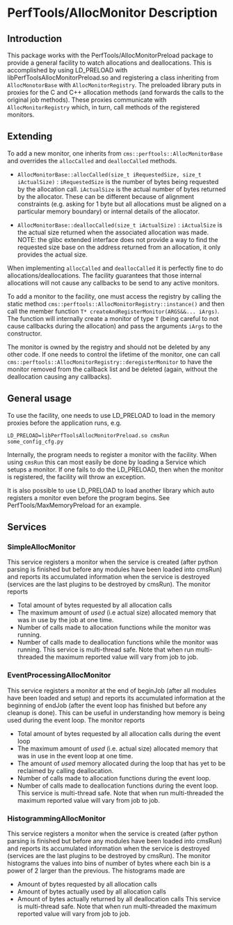 # PerfTools/AllocMonitor Description

## Introduction

This package works with the PerfTools/AllocMonitorPreload package to provide a general facility to watch allocations and deallocations.
This is accomplished by using LD_PRELOAD with libPerfToolsAllocMonitorPreload.so and registering a class inheriting from `AllocMonotorBase`
with `AllocMonitorRegistry`. The preloaded library puts in proxies for the C and C++ allocation methods (and forwards the calls to the
original job methods). These proxies communicate with `AllocMonitorRegistry` which, in turn, call methods of the registered monitors.

## Extending

To add a new monitor, one inherits from `cms::perftools::AllocMonitorBase` and overrides the `allocCalled` and
`deallocCalled` methods.

- `AllocMonitorBase::allocCalled(size_t iRequestedSize, size_t iActualSize)` : `iRequestedSize` is the number of bytes being requested by the allocation call. `iActualSize` is the actual number of bytes returned by the allocator. These can be different because of alignment constraints (e.g. asking for 1 byte but all allocations must be aligned on a particular memory boundary) or internal details of the allocator.

- `AllocMonitorBase::deallocCalled(size_t iActualSize)` : `iActualSize` is the actual size returned when the associated allocation was made. NOTE: the glibc extended interface does not provide a way to find the requested size base on the address returned from an allocation, it only provides the actual size.

When implementing `allocCalled` and `deallocCalled` it is perfectly fine to do allocations/deallocations. The facility
guarantees that those internal allocations will not cause any callbacks to be send to any active monitors.


To add a monitor to the facility, one must access the registry by calling the static method
`cms::perftools::AllocMonitorRegistry::instance()` and then call the member function
`T* createAndRegisterMonitor(ARGS&&... iArgs)`. The function will internally create a monitor of type `T` (being careful
to not cause callbacks during the allocation) and pass the arguments `iArgs` to the constructor.

The monitor is owned by the registry and should not be deleted by any other code. If one needs to control the lifetime
of the monitor, one can call `cms::perftools::AllocMonitorRegistry::deregisterMonitor` to have the monitor removed from
the callback list and be deleted (again, without the deallocation causing any callbacks).

## General usage

To use the facility, one needs to use LD_PRELOAD to load in the memory proxies before the application runs, e.g.
```
LD_PRELOAD=libPerfToolsAllocMonitorPreload.so cmsRun some_config_cfg.py
```

Internally, the program needs to register a monitor with the facility. When using `cmsRun` this can most easily be done
by loading a Service which setups a monitor. If one fails to do the LD_PRELOAD, then when the monitor is registered, the
facility will throw an exception.

It is also possible to use LD_PRELOAD to load another library which auto registers a monitor even before the program
begins. See PerfTools/MaxMemoryPreload for an example.

## Services

### SimpleAllocMonitor
This service registers a monitor when the service is created (after python parsing is finished but before any modules
have been loaded into cmsRun) and reports its accumulated information when the service is destroyed (services are the
last plugins to be destroyed by cmsRun). The monitor reports
- Total amount of bytes requested by all allocation calls
- The maximum amount of _used_ (i.e actual size) allocated memory that was in use by the job at one time.
- Number of calls made to allocation functions while the monitor was running.
- Number of calls made to deallocation functions while the monitor was running.
This service is multi-thread safe. Note that when run multi-threaded the maximum reported value will vary from job to job.


### EventProcessingAllocMonitor
This service registers a monitor at the end of beginJob (after all modules have been loaded and setup) and reports its accumulated information at the beginning of endJob (after the event loop has finished but before any cleanup is done). This can be useful in understanding how memory is being used during the event loop. The monitor reports
- Total amount of bytes requested by all allocation calls during the event loop
- The maximum amount of _used_ (i.e. actual size) allocated memory that was in use in the event loop at one time.
- The amount of _used_ memory allocated during the loop that has yet to be reclaimed by calling deallocation.
- Number of calls made to allocation functions during the event loop.
- Number of calls made to deallocation functions during the event loop.
This service is multi-thread safe. Note that when run multi-threaded the maximum reported value will vary from job to job.

### HistogrammingAllocMonitor
This service registers a monitor when the service is created (after python parsing is finished but before any modules
have been loaded into cmsRun) and reports its accumulated information when the service is destroyed (services are the
last plugins to be destroyed by cmsRun). The monitor histograms the values into bins of number of bytes where each
bin is a power of 2 larger than the previous. The histograms made are
- Amount of bytes requested by all allocation calls
- Amount of bytes actually used by all allocation calls
- Amount of bytes actually returned by all deallocation calls
This service is multi-thread safe. Note that when run multi-threaded the maximum reported value will vary from job to job.
